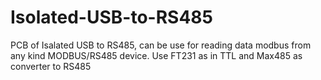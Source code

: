 # Isolated-USB-to-RS485
PCB of Isalated USB to RS485, can be use for reading data modbus from any kind MODBUS/RS485 device. Use FT231 as in TTL and  Max485 as converter to RS485
